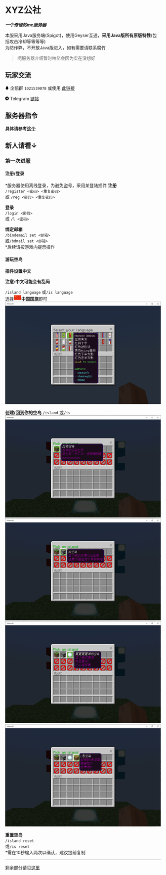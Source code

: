 # XYZ公社
***一个奇怪的mc服务器***

本服采用Java服务端(Spigot)，使用Geyser互通，**采用Java版所有原版特性**(包括攻击冷却等等等等)  
为防作弊，不开放Java版进入，如有需要请联系腐竹

> 呃服务器介绍暂时咕亿会因为实在没想好

## 玩家交流
<svg t="1618148086316" class="icon" viewBox="0 0 1024 1024" version="1.1" xmlns="http://www.w3.org/2000/svg" p-id="1144" width="12" height="12"><path d="M886.1 721.9c-5.4-67.7-41.1-143.1-55.7-181l-37.7-97.5c-1.2-40.6 10.8-133.8-52.1-250.5C677.5 76.2 551.1 65.7 527.7 64.5c-23.4-1.2-169.6-2.4-241.5 124.6s-52.5 254.3-52.5 254.3l-40.2 98.2s-18.7 44.8-34.9 99.3-32.4 140.2-16.2 157.6c16.2 17.4 74.9-79.7 80.3-88.7 0 0 4.2 46.4 15.3 70.7 8.9 19.4 30.2 67.9 73.3 105.9-20.7 6.7-70.4 24.6-77.7 43.2-9.2 23.6 7.2 26.4 35.2 28 28 1.6 162.2 5.2 226.5-3.8 0.7-0.1 1.3-0.2 2-0.3 6.3 0.2 12.2 0.3 17.9 0.3 3.6 0 7.8-0.1 12.3-0.2 0.4 0.1 0.9 0.1 1.3 0.2 64.3 9 198.6 5.4 226.5 3.8 28-1.6 44.3-4.4 35.2-28-7.4-18.9-58.5-37-78.6-43.4 6.3-5.6 12.4-11.6 18.4-18.1 72.5-79.7 66.5-130 69.5-158.8 0 0 61.1 88.1 74.3 91.1 13.2 3 17.3-10.8 12-78.5z" p-id="1145"></path></svg> 企鹅群 `1021539078` 或使用 [此链接](https://jq.qq.com/?_wv=1027&k=lzNyLxNn)  
  
<svg t="1618148362863" class="icon" viewBox="0 0 1024 1024" version="1.1" xmlns="http://www.w3.org/2000/svg" p-id="1981" width="12" height="12"><path d="M512 16C238 16 16 238 16 512s222 496 496 496 496-222 496-496S786 16 512 16z m243.6 339.8l-81.4 383.6c-6 27.2-22.2 33.8-44.8 21l-124-91.4-59.8 57.6c-6.6 6.6-12.2 12.2-25 12.2l8.8-126.2 229.8-207.6c10-8.8-2.2-13.8-15.4-5l-284 178.8-122.4-38.2c-26.6-8.4-27.2-26.6 5.6-39.4l478.2-184.4c22.2-8 41.6 5.4 34.4 39z" p-id="1982"></path></svg> Telegram [链接](https://t.me/joinchat/S3vLVCUfAokMLFHg)

## 服务器指令

**具体请参考[这个](/4th/Commands/Commands.md "指令文档")**

## 新人请看↓
### 第一次进服

#### 注册/登录
*服务器使用离线登录，为避免盗号，采用某登陆插件
**注册**  
`/register <密码> <重复密码>`  
或 `/reg <密码> <重复密码>`

**登录**  
`/login <密码>`  
或 `/l <密码>`  

**绑定邮箱**   
`/bindemail set <邮箱>`  
或`/bdmail set <邮箱>`  
*后续请按游戏内提示操作

#### 游玩空岛

**插件设置中文**

**注意:中文可能会有乱码**

`/island language`
或`/is language`  
选择<svg t="1620572571895" class="icon" viewBox="0 0 1489 1024" version="1.1" xmlns="http://www.w3.org/2000/svg" p-id="6844" width="24" height="18"><path d="M33.885091 20.293818h1421.684364V968.145455H33.885091z" fill="#E72D14" p-id="6845"></path><path d="M274.152727 135.447273l30.533818 87.970909H399.36l-77.824 57.530182 30.440727 91.415272-77.917091-57.530181L196.421818 372.363636l30.440727-91.415272L148.945455 223.418182h94.766545l30.440727-87.970909z m324.980364 179.386182l10.24 26.996363h26.996364l-23.645091 17.035637 10.146909 26.996363-23.738182-16.849454-23.645091 16.849454 10.146909-26.996363-23.738182-16.942546h30.533818l6.702546-27.089454zM629.666909 186.181818l-13.591273 23.738182 20.293819 20.293818-26.996364-3.444363-13.591273 27.089454-3.351273-30.440727-30.533818-3.351273 27.089455-13.591273-6.702546-26.996363 20.293819 20.200727 26.996363-13.498182zM473.832727 101.469091l26.996364 10.24L521.309091 87.970909l-3.351273 30.533818 26.996364 10.146909-26.996364 6.795637-3.444363 26.996363-13.498182-23.645091-30.440728 6.795637 20.293819-20.386909-16.942546-23.645091z m0 325.073454l26.996364 10.14691 20.386909-23.738182-3.351273 30.533818 26.996364 10.146909-26.996364 6.702545-3.444363 30.533819-13.498182-27.089455-30.440727 10.146909 20.293818-23.738182-16.942546-23.645091z" fill="#FFD700" p-id="6846"></path></svg>**中国国旗**即可
![设置中文](/4th/assets/images/Command-is-language-cn.png "我们中国真是太厉害了！！！")  

**创建/回到你的空岛**
`/island`
或`/is`  
![经典空岛](/4th/assets/images/Command-is-create-0.png "经典空岛")  
![双空岛](/4th/assets/images/Command-is-create-1.png "双空岛")  
![更更更更难的空岛](/4th/assets/images/Command-is-create-2.png "更更更更难的空岛")  
![L形空岛](/4th/assets/images/Command-is-create-3.png "L形空岛")  

**重置空岛**  
`/island reset`  
或`/is reset`  
*需在10秒输入两次以确认，建议提前复制

---
剩余部分请见[这里](/4th/Commands/Commands.md "指令文档")
